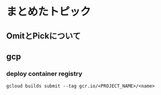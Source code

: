 # まとめたトピック
## OmitとPickについて



## gcp
### deploy container registry
```shell
gcloud builds submit --tag gcr.io/<PROJECT_NAME>/<name>
```
